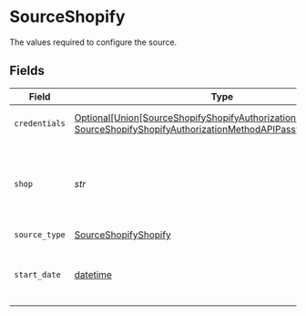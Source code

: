# SourceShopify

The values required to configure the source.


## Fields

| Field                                                                                                                                                                                 | Type                                                                                                                                                                                  | Required                                                                                                                                                                              | Description                                                                                                                                                                           | Example                                                                                                                                                                               |
| ------------------------------------------------------------------------------------------------------------------------------------------------------------------------------------- | ------------------------------------------------------------------------------------------------------------------------------------------------------------------------------------- | ------------------------------------------------------------------------------------------------------------------------------------------------------------------------------------- | ------------------------------------------------------------------------------------------------------------------------------------------------------------------------------------- | ------------------------------------------------------------------------------------------------------------------------------------------------------------------------------------- |
| `credentials`                                                                                                                                                                         | [Optional[Union[SourceShopifyShopifyAuthorizationMethodOAuth20, SourceShopifyShopifyAuthorizationMethodAPIPassword]]](../../models/shared/sourceshopifyshopifyauthorizationmethod.md) | :heavy_minus_sign:                                                                                                                                                                    | The authorization method to use to retrieve data from Shopify                                                                                                                         |                                                                                                                                                                                       |
| `shop`                                                                                                                                                                                | *str*                                                                                                                                                                                 | :heavy_check_mark:                                                                                                                                                                    | The name of your Shopify store found in the URL. For example, if your URL was https://NAME.myshopify.com, then the name would be 'NAME' or 'NAME.myshopify.com'.                      | my-store                                                                                                                                                                              |
| `source_type`                                                                                                                                                                         | [SourceShopifyShopify](../../models/shared/sourceshopifyshopify.md)                                                                                                                   | :heavy_check_mark:                                                                                                                                                                    | N/A                                                                                                                                                                                   |                                                                                                                                                                                       |
| `start_date`                                                                                                                                                                          | [datetime](https://docs.python.org/3/library/datetime.html#datetime-objects)                                                                                                          | :heavy_minus_sign:                                                                                                                                                                    | The date you would like to replicate data from. Format: YYYY-MM-DD. Any data before this date will not be replicated.                                                                 |                                                                                                                                                                                       |
